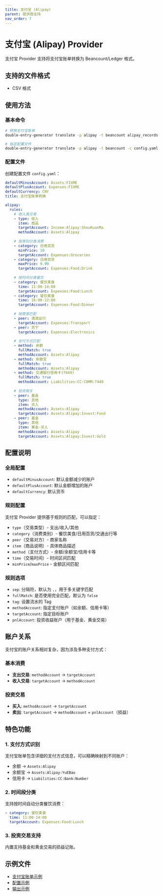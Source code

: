 ```yaml
---
title: 支付宝 (Alipay)
parent: 提供商支持
nav_order: 7
---
```


# 支付宝 (Alipay) Provider

支付宝 Provider 支持将支付宝账单转换为 Beancount/Ledger 格式。

## 支持的文件格式

- CSV 格式

## 使用方法

### 基本命令

```bash
# 转换支付宝账单
double-entry-generator translate -p alipay -t beancount alipay_records.csv

# 指定配置文件
double-entry-generator translate -p alipay -t beancount -c config.yaml alipay_records.csv
```

### 配置文件

创建配置文件 `config.yaml`：

```yaml
defaultMinusAccount: Assets:FIXME
defaultPlusAccount: Expenses:FIXME
defaultCurrency: CNY
title: 支付宝账单转换

alipay:
  rules:
    # 收入类交易
    - type: 收入
      item: 商品
      targetAccount: Income:Alipay:ShouKuanMa
      methodAccount: Assets:Alipay
    
    # 按类别分类消费
    - category: 日用百货
      minPrice: 10
      targetAccount: Expenses:Groceries
    - category: 日用百货
      maxPrice: 9.99
      targetAccount: Expenses:Food:Drink
    
    # 按时间分类餐饮
    - category: 餐饮美食
      time: 11:00-14:00
      targetAccount: Expenses:Food:Lunch
    - category: 餐饮美食
      time: 16:00-22:00
      targetAccount: Expenses:Food:Dinner
    
    # 按商家匹配
    - peer: 滴滴出行
      targetAccount: Expenses:Transport
    - peer: 苏宁
      targetAccount: Expenses:Electronics
    
    # 支付方式匹配
    - method: 余额
      fullMatch: true
      methodAccount: Assets:Alipay
    - method: 余额宝
      fullMatch: true
      methodAccount: Assets:Alipay
    - method: 交通银行信用卡(7449)
      fullMatch: true
      methodAccount: Liabilities:CC:COMM:7449
    
    # 投资相关
    - peer: 基金
      type: 其他
      item: 买入
      methodAccount: Assets:Alipay
      targetAccount: Assets:Alipay:Invest:Fund
    - peer: 基金
      type: 其他
      item: 黄金-买入
      methodAccount: Assets:Alipay
      targetAccount: Assets:Alipay:Invest:Gold
```

## 配置说明

### 全局配置

- `defaultMinusAccount`: 默认金额减少的账户
- `defaultPlusAccount`: 默认金额增加的账户
- `defaultCurrency`: 默认货币

### 规则配置

支付宝 Provider 提供基于规则的匹配，可以指定：

- `type`（交易类型）- 支出/收入/其他
- `category`（消费类别）- 餐饮美食/日用百货/交通出行等
- `peer`（交易对方）- 商家名称
- `item`（商品说明）- 具体商品描述
- `method`（支付方式）- 余额/余额宝/信用卡等
- `time`（交易时间）- 时间区间匹配
- `minPrice`/`maxPrice` - 金额区间匹配

### 规则选项

- `sep`: 分隔符，默认为 `,`，用于多关键字匹配
- `fullMatch`: 是否使用完全匹配，默认为 `false`
- `tag`: 设置流水的 Tag
- `methodAccount`: 指定支付账户（如余额、信用卡等）
- `targetAccount`: 指定目标账户
- `pnlAccount`: 投资收益账户（用于基金、黄金交易）

## 账户关系

支付宝的账户关系相对复杂，因为涉及多种支付方式：

### 基本消费
- **支出交易**: `methodAccount` → `targetAccount`
- **收入交易**: `targetAccount` → `methodAccount`

### 投资交易
- **买入**: `methodAccount` → `targetAccount`
- **卖出**: `targetAccount` → `methodAccount` + `pnlAccount`（损益）

## 特色功能

### 1. 支付方式识别
支付宝账单包含详细的支付方式信息，可以精确映射到不同账户：
- 余额 → `Assets:Alipay`
- 余额宝 → `Assets:Alipay:YuEBao`
- 信用卡 → `Liabilities:CC:Bank:Number`

### 2. 时间段分类
支持按时间自动分类餐饮消费：
```yaml
- category: 餐饮美食
  time: 11:00-14:00
  targetAccount: Expenses:Food:Lunch
```

### 3. 投资交易支持
内置支持基金和黄金交易的损益记账。

## 示例文件

- [支付宝账单示例](../../example/alipay/example-alipay-records.csv)
- [配置示例](../../example/alipay/config.yaml)
- [输出示例](../../example/alipay/example-alipay-output.beancount)